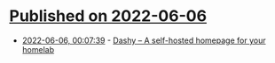# [Published on 2022-06-06](index.md)

* [2022-06-06, 00:07:39](https://news.ycombinator.com/item?id=31636036) - [Dashy – A self-hosted homepage for your homelab](https://github.com/Lissy93/dashy)
